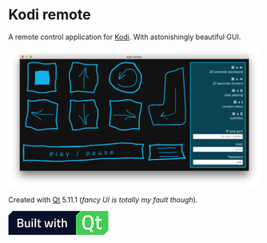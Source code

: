 # Kodi remote

A remote control application for [Kodi](https://kodi.tv). With astonishingly beautiful GUI.

![Kodi remote](/misc/screenshot.png "Kodi remote")

Created with [Qt](http://http://qt.io/) 5.11.1 (*fancy UI is totally my fault though*).

![Built wth Qt](/misc/built-with-qt.png "Built wth Qt")
